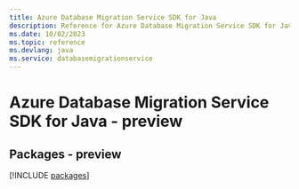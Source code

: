 ```yaml
---
title: Azure Database Migration Service SDK for Java
description: Reference for Azure Database Migration Service SDK for Java
ms.date: 10/02/2023
ms.topic: reference
ms.devlang: java
ms.service: databasemigrationservice
---
```

# Azure Database Migration Service SDK for Java - preview
## Packages - preview
[!INCLUDE [packages](database-migration-service-index.md)]